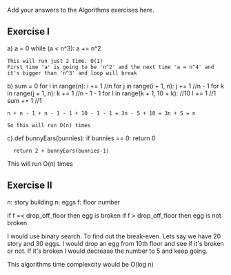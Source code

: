 Add your answers to the Algorithms exercises here.

## Exercise I

a)  a = 0
    while (a < n^3):
      a += n^2
    
    This will run just 2 time. O(1)
    First time 'a' is going to be 'n^2' and the next time 'a = n^4' and it's bigger than 'n^3' and loop will break

b)  sum = 0
    for i in range(n):
      i += 1                                //n
      for j in range(i + 1, n):
        j += 1                              //n - 1
        for k in range(j + 1, n):
          k += 1                            //n - 1 - 1
          for l in range(k + 1, 10 + k):    //10
            l += 1                          //1
            sum += 1                        //1

    n + n - 1 + n - 1 - 1 + 10 - 1 - 1 = 3n - 5 + 10 = 3n + 5 = n

    So this will run O(n) times

c)  def bunnyEars(bunnies):
      if bunnies == 0:
        return 0

      return 2 + bunnyEars(bunnies-1)

  This will run O(n) times


## Exercise II

n: story building
n: eggs
f: floor number

if f =< drop_off_floor then egg is broken
if f > drop_off_floor then egg is not broken

I would use binary search. To find out the break-even. 
Lets say we have 20 story and 30 eggs. I would drop an egg from 10th floor 
and see if it's broken or not. If it's broken I would decrease the number to 5
and keep going.

This algorithms time complexcity would be O(log n)